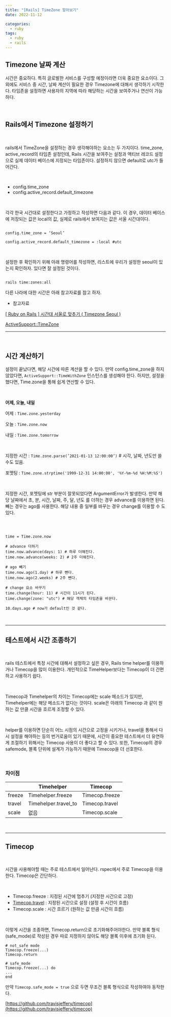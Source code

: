 ```yaml
---
title: "[Rails] TimeZone 알아보기"
date: 2022-11-12

categories:
  - ruby
tags:
  - ruby
  - rails
---
```


## Timezone 날짜 계산

시간은 중요하다. 특히 글로벌한 서비스를 구성할 예정이라면 더욱 중요한 요소이다. 그 외에도 서비스 중 시간, 날짜 계산이 필요한 경우 Timezone에 대해서 생각하기 시작한다. 타임존을 설정하면 사용자의 지역에 따라 해당하는 시간을 보여주거나 연산이 가능하다.

<br>

## Rails에서 Timezone 설정하기

<br>

rails에서 TimeZone을 설정하는 경우 생각해야하는 요소는 두 가지이다. time_zone, active_record의 타임존 설정인데, Rails 시간을 보여주는 설정과 액티브 레코드 설정으로 실제 데이터 베이스에 지정되는 타임존이다. 설정하지 않으면 default로 utc가 들어간다.

<br>

- config.time_zone
- config.active_record.default_timezone

<br>

각각 한국 시간대로 설정한다고 가정하고 작성하면 다음과 같다. 이 경우, 데이터 베이스에 저장되는 값은 local의 값, 실제로 rails에서 보여지는 값은 서울 시간대이다.

```

config.time_zone = ‘Seoul’

config.active_record.default_timezone = :local #utc

```

<br>


설정한 후 확인하기 위해 아래 명령어를 작성하면, 리스트에 우리가 설정한 seoul이 있는지 확인하자. 있다면 잘 설정된 것이다.

```

rails time:zones:all

```

다른 나라에 대한 시간은 아래 참고자료를 참고 하자.

- 참고자료

[[ Ruby on Rails ] 시간대 서울로 맞추기 ( Timezone Seoul )](https://itchipmunk.tistory.com/39)

[ActiveSupport::TimeZone](https://api.rubyonrails.org/classes/ActiveSupport/TimeZone.html)

---


<br>

## 시간 계산하기

설정이 끝났다면, 해당 시간에 따른 계산을 할 수 있다. 만약 config.time_zone을 하지 않았다면,  `ActiveSupport::TimeWithZone` 인스턴스를 생성해야 한다. 하지만, 설정을 했다면, Time.zone을 통해 쉽게 연산할 수 있다.

<br>

**어제, 오늘, 내일**

어제 : `Time.zone.yesterday`

오늘 : `Time.zone.now`

내일 : `Time.zone.tomorrow`

<br>

지정한 시간 : `Time.zone.parse(’2021-01-13 12:00:00’)` # 시각, 날짜, 년도만 쓸 수도 있음.

포멧팅 : `Time.zone.strptime('1999-12-31 14:00:00', '%Y-%m-%d %H:%M:%S')`

<br>

지정한 시간, 포멧팅에 str 부분이 잘못되었다면 ArgumentError가 발생한다. 만약 해당 날짜에서 초, 분, 시간, 날짜, 주, 달, 년도 를 더하는 경우 advance를 이용하면 된다. 빼는 경우는 ago를 사용한다. 해당 내용 중 일부를 바꾸는 경우 change를 이용할 수 도 있다.

<br>

```

time = Time.zone.now

# advance 더하기
time.now.advance(days: 1) # 하루 더해진다.
time.now.advance(weeks: 2) # 2주 더해진다. 

# ago 빼기
time.now.ago(1.day) # 하루 뺀다.
time.now.ago(2.weeks) # 2주 뺀다.

# change 요소 바꾸기
time.change(hour: 11) # 시간이 11시가 된다.
time.change(zone: "utc") # 해당 객체의 타임존을 바꾼다.

10.days.ago # now가 default인 것 같다.

```

<br>

---

## 테스트에서 시간 조종하기

<br>

rails 테스트에서 특정 시간에 대해서 설정하고 싶은 경우, Rails time helper를 이용하거나 Timecop을 많이 이용한다. 개인적으로 TimeHelper보다는 Timecop이 더 간편하고 사용하기 쉽다.

<br>

Timecop과 Timehelper의 차이는 Timecop에는 scale 메소드가 있지만, Timehelper에는 해당 메소드가 없다는 것이다. scale은 아래의 Timecop 과 같이 원하는 값 만클 시간을 흐르게 조정할 수 있다.

<br>

helper를 이용하면 단순히 어느 시점의 시간으로 고정을 시키거나, travel을 통해서 다시 설정을 해야하는 등의 번거로움이 있기 때문에, 시간이 중요한 테스트에서 더 유연하게 조절하기 위해서는 Timecop 사용이 더 좋다고 할 수 있다. 또한, Timecop의 경우 safemode, 블록 단위에 설계가 가능하기 때문에 Timecop을 더 선호한다.

<br>

### 차이점

|        | Timehelper           | Timecop        |
| ------ | -------------------- | -------------- |
| freeze | Timehelper.freeze    | Timecop.freeze |
| travel | Timehelper.travel_to | Timecop.travel |
| scale  | 없음                 | Timecop.scale  |

<br>

---

## Timecop

<br>

시간을 사용해야할 때는 주로 테스트에서 일어난다. rspec에서 주로 Timecop을 이용한다. Timecop은 간단하다. 

<br>

- Timecop.freeze : 지정된 시간에 멈추기 (지정한 시간으로 고정)
- [Timecop.travel](http://Timecop.travel) : 지정된 시간으로 설정 (설정 후 시간이 흐름)
- Timecop.scale : 시간 흐르기 (원하는 값 만큼 시간이 흐름)

<br>

이렇게 시간을 조종하면, Timecop.return으로 초기화해주어야한다. 만약 블록 형식(safe_mode)로 작성된 경우 따로 지정하지 않아도 해당 블록 이후에 초기화 된다.

```
# not_safe mode
Timecop.freeze(...)
Timecop.return

# safe_mode
Timecop.freeze(...) do
...
end

```

만약 `Timecop.safe_mode = true` 으로 두면 무조건 블록 형식으로 작성하여야 동작한다.


[https://github.com/travisjeffery/timecop](https://github.com/travisjeffery/timecop)

